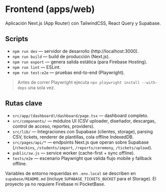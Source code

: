 ﻿# Frontend (apps/web)

Aplicación Next.js (App Router) con TailwindCSS, React Query y Supabase.

## Scripts
- `npm run dev` — servidor de desarrollo (http://localhost:3000).
- `npm run build` — build de producción (Next.js).
- `npm run export` — genera salida estática (para Firebase Hosting).
- `npm run lint` — ESLint.
- `npm run test:e2e` — pruebas end-to-end (Playwright).

> Antes de correr Playwright ejecuta `npx playwright install --with-deps` una sola vez.

## Rutas clave
- `src/app/(dashboard)/dashboard/page.tsx` — dashboard completo.
- `src/components/` — módulos UI (CSV uploader, diseñador, descargas, control de acceso, reportes, providers).
- `src/lib/` — Integraciones con Supabase (clientes, storage), parsing CSV, tickets, renderer de plantillas, cola offline IndexedDB.
- `src/pages/api/*` — endpoints Next.js que operan sobre Supabase (`/checkins`, `/students/import`, `/reports/ceremony`, `/tickets/upload`).
- `public/sw.js` — service worker (cache-first + sync offline).
- `tests/e2e` — escenario Playwright que valida flujo mobile y fallback offline.

Variables de entorno requeridas en `.env.local` se describen en `supabase/README.md` (incluye `SUPABASE_TICKETS_BUCKET` para el Storage). El proyecto ya no
requiere Firebase ni PocketBase.
